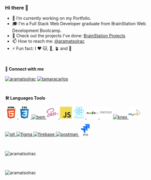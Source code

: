 ### Hi there 👋

- 🔭 I’m currently working on my Portfolio.
- 🎓 I'm a Full Stack Web Developer  graduate from BrainStation Web Development Bootcamp. 
- 🚀 Check out the projects I've done: [BrainStation Projects](https://github.com/aramatsolrac/brainstation-bootcamp)
- 📫 How to reach me: [@aramatsolrac](https://twitter.com/aramatsolrac)
- :zap: Fun fact: I :heart: :cat:, :dog:, :potted_plant: and 🧩
<br>

**🔗 Connect with me**
<p align="left">
<p align="left">
<a href="https://twitter.com/aramatsolrac" target="blank"><img align="center" src="https://raw.githubusercontent.com/rahuldkjain/github-profile-readme-generator/master/src/images/icons/Social/twitter.svg" alt="aramatsolrac" height="30" width="40" /></a>
<a href="https://www.linkedin.com/in/tamaracarlos/?locale=en_US" target="blank"><img align="center" src="https://raw.githubusercontent.com/rahuldkjain/github-profile-readme-generator/master/src/images/icons/Social/linked-in-alt.svg" alt="tamaracarlos" height="30" width="40" /></a>
</p>
<br>

**🛠️ Languages Tools**

<p align="left"> <a href="https://www.w3schools.com/css/" target="_blank" rel="noreferrer"> 
<a href="https://www.w3.org/html/" target="_blank" rel="noreferrer"> <img src="https://raw.githubusercontent.com/devicons/devicon/master/icons/html5/html5-original-wordmark.svg" alt="html5" width="40" height="40" /> </a>
<a href="https://www.w3schools.com/css/" target="_blank" rel="noreferrer"> <img src="https://raw.githubusercontent.com/devicons/devicon/master/icons/css3/css3-original-wordmark.svg" alt="css3" width="40" height="40" /> </a>
<a href="http://getbem.com/" target="_blank" rel="noreferrer"> <img src="https://cdn.freebiesupply.com/logos/large/2x/bem-logo-png-transparent.png" alt="bem" width="40" height="40" /> </a>
<a href="https://sass-lang.com" target="_blank" rel="noreferrer"> <img src="https://raw.githubusercontent.com/devicons/devicon/master/icons/sass/sass-original.svg" alt="sass" width="40" height="40" /> </a>
 <a href="https://developer.mozilla.org/en-US/docs/Web/JavaScript" target="_blank" rel="noreferrer"><img src="https://raw.githubusercontent.com/devicons/devicon/master/icons/javascript/javascript-original.svg" alt="javascript" width="40" height="40"/></a>
<a href="https://reactjs.org/" target="_blank" rel="noreferrer"> <img src="https://raw.githubusercontent.com/devicons/devicon/master/icons/react/react-original-wordmark.svg" alt="react" width="40" height="40" /> </a>
<a href="https://nodejs.org" target="_blank" rel="noreferrer"> <img src="https://raw.githubusercontent.com/devicons/devicon/master/icons/nodejs/nodejs-original-wordmark.svg" alt="nodejs" width="40" height="40"/> </a>
<img src="https://raw.githubusercontent.com/devicons/devicon/master/icons/express/express-original-wordmark.svg" alt="express" width="40" height="40"/> </a>
<a href="http://knexjs.org/" target="_blank" rel="noreferrer"> <img src="https://static-00.iconduck.com/assets.00/knex-icon-512x512-vg01e8qb.png" alt="knex" width="30" height="30"/> </a> 
 <a href="https://www.mysql.com/" target="_blank" rel="noreferrer"> <img src="https://raw.githubusercontent.com/devicons/devicon/master/icons/mysql/mysql-original-wordmark.svg" alt="mysql" width="40" height="40"/> </a> <a href="https://nodejs.org" target="_blank" rel="noreferrer"></p>

<a href="https://git-scm.com/" target="_blank" rel="noreferrer"> <img src="https://www.vectorlogo.zone/logos/git-scm/git-scm-icon.svg" alt="git" width="40" height="40" /> </a>
 <a href="https://www.figma.com/" target="_blank" rel="noreferrer"> <img src="https://www.vectorlogo.zone/logos/figma/figma-icon.svg" alt="figma" width="40" height="40" /> </a>
<a href="https://firebase.google.com/" target="_blank" rel="noreferrer"> <img src="https://www.vectorlogo.zone/logos/firebase/firebase-icon.svg" alt="firebase" width="40" height="40" /> </a></a> <a href="https://postman.com" target="_blank" rel="noreferrer"> <img src="https://www.vectorlogo.zone/logos/getpostman/getpostman-icon.svg" alt="postman" width="40" height="40"/> </a>
<img src="https://github.com/devicons/devicon/blob/master/icons/jira/jira-original-wordmark.svg" title="Jira" alt="Jira" width="40" height="40"/>

</p>
 
<br>

<p><img align="center" src="https://github-readme-stats.vercel.app/api/top-langs?username=aramatsolrac&show_icons=true&locale=en&layout=compact" alt="aramatsolrac" /></p>
<br>
<p><img align="center" src="https://github-readme-streak-stats.herokuapp.com/?user=aramatsolrac&" alt="aramatsolrac" /></p>

<!-- ![Metrics](https://metrics.lecoq.io/aramatsolrac?template=classic&base.header=0&base.activity=0&base.community=0&base.repositories=0&base.metadata=0&tweets=1&tweets.attachments=false&tweets.limit=2&tweets.user=.user.twitter&config.timezone=America%2FEdmonton) -->
<!-- ![](https://komarev.com/ghpvc/?username=aramatsolrac) -->

